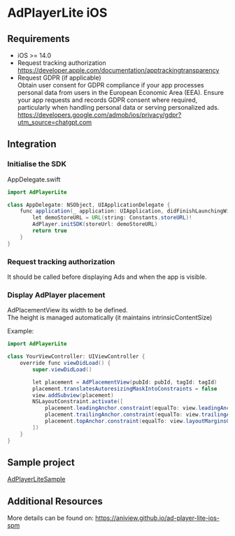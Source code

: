 # AdPlayerLite iOS

## Requirements
 * iOS >= 14.0
 * Request tracking authorization
   https://developer.apple.com/documentation/apptrackingtransparency
 * Request GDPR (if applicable)  
 Obtain user consent for GDPR compliance if your app processes personal data from users in the European Economic Area (EEA). Ensure your app requests and records GDPR consent where required, particularly when handling personal data or serving personalized ads.
 https://developers.google.com/admob/ios/privacy/gdpr?utm_source=chatgpt.com


## Integration

### Initialise the SDK

AppDelegate.swift
```java
import AdPlayerLite

class AppDelegate: NSObject, UIApplicationDelegate {
    func application(_ application: UIApplication, didFinishLaunchingWithOptions launchOptions: [UIApplication.LaunchOptionsKey: Any]? = nil) -> Bool {
        let demoStoreURL = URL(string: Constants.storeURL)!
        AdPlayer.initSDK(storeUrl: demoStoreURL)
        return true
    }
}
```

### Request tracking authorization
It should be called before displaying Ads and when the app is visible.

### Display AdPlayer placement

AdPlacementView its width to be defined.  
The height is managed automatically (it maintains intrinsicContentSize)

Example:
```java
import AdPlayerLite

class YourViewController: UIViewController {
    override func viewDidLoad() {
        super.viewDidLoad()

        let placement = AdPlacementView(pubId: pubId, tagId: tagId)
        placement.translatesAutoresizingMaskIntoConstraints = false
        view.addSubview(placement)
        NSLayoutConstraint.activate([
            placement.leadingAnchor.constraint(equalTo: view.leadingAnchor),
            placement.trailingAnchor.constraint(equalTo: view.trailingAnchor),
            placement.topAnchor.constraint(equalTo: view.layoutMarginsGuide.topAnchor)
        ])
    }
}
```

## Sample project
[AdPlayerLiteSample](https://github.com/Aniview/ad-player-lite-ios-example)

## Additional Resources
More details can be found on: https://aniview.github.io/ad-player-lite-ios-spm
